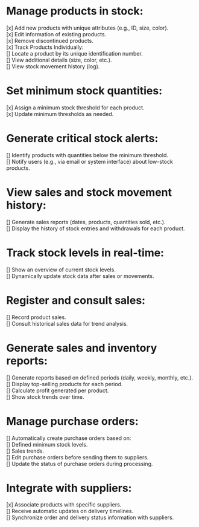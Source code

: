 # Manage products in stock:

[x] Add new products with unique attributes (e.g., ID, size, color).  
[x] Edit information of existing products.  
[x] Remove discontinued products.  
[x] Track Products Individually:  
[] Locate a product by its unique identification number.  
[] View additional details (size, color, etc.).  
[] View stock movement history (log).

# Set minimum stock quantities:

[x] Assign a minimum stock threshold for each product.  
[x] Update minimum thresholds as needed.

# Generate critical stock alerts:

[] Identify products with quantities below the minimum threshold.  
[] Notify users (e.g., via email or system interface) about low-stock products.

# View sales and stock movement history:

[] Generate sales reports (dates, products, quantities sold, etc.).  
[] Display the history of stock entries and withdrawals for each product.

# Track stock levels in real-time:

[] Show an overview of current stock levels.  
[] Dynamically update stock data after sales or movements.

# Register and consult sales:

[] Record product sales.  
[] Consult historical sales data for trend analysis.

# Generate sales and inventory reports:

[] Generate reports based on defined periods (daily, weekly, monthly, etc.).  
[] Display top-selling products for each period.  
[] Calculate profit generated per product.  
[] Show stock trends over time.

# Manage purchase orders:

[] Automatically create purchase orders based on:  
 [] Defined minimum stock levels.  
 [] Sales trends.  
[] Edit purchase orders before sending them to suppliers.  
[] Update the status of purchase orders during processing.

# Integrate with suppliers:

[x] Associate products with specific suppliers.  
[] Receive automatic updates on delivery timelines.  
[] Synchronize order and delivery status information with suppliers.

